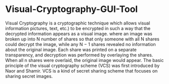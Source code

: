 # Visual-Cryptography-GUI-Tool
Visual Cryptography is a cryptographic technique which allows visual information pictures, text, etc.) to be encrypted in such a way that the decrypted information appears as a visual image.  where an image was broken up into N number of shares so that only someone with all N shares could decrypt the image, while any N − 1 shares revealed no information about the original image. Each share was printed on a separate transparency, and decryption was performed by overlaying the shares. When all n shares were overlaid, the original image would appear.  The basic principle of the visual cryptography scheme (VCS) was first introduced by Naor and Shamir. VCS is a kind of secret sharing scheme that focuses on sharing secret images.
